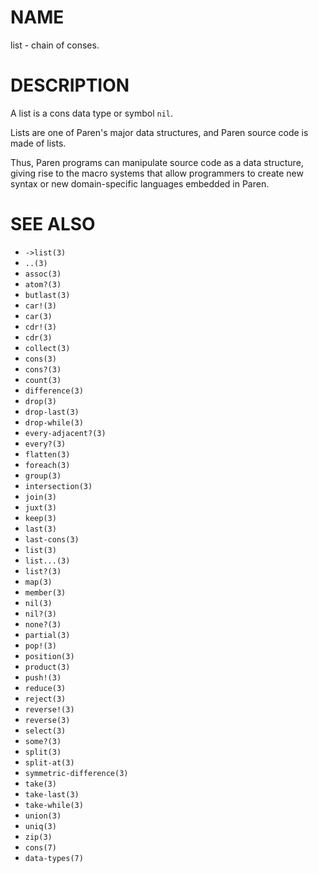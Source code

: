 # NAME
list - chain of conses.

# DESCRIPTION
A list is a cons data type or symbol `nil`.

Lists are one of Paren's major data structures, and Paren source code is made of lists.

Thus, Paren programs can manipulate source code as a data structure, giving rise to the macro systems that allow programmers to create new syntax or new domain-specific languages embedded in Paren.

# SEE ALSO
- `->list(3)`
- `..(3)`
- `assoc(3)`
- `atom?(3)`
- `butlast(3)`
- `car!(3)`
- `car(3)`
- `cdr!(3)`
- `cdr(3)`
- `collect(3)`
- `cons(3)`
- `cons?(3)`
- `count(3)`
- `difference(3)`
- `drop(3)`
- `drop-last(3)`
- `drop-while(3)`
- `every-adjacent?(3)`
- `every?(3)`
- `flatten(3)`
- `foreach(3)`
- `group(3)`
- `intersection(3)`
- `join(3)`
- `juxt(3)`
- `keep(3)`
- `last(3)`
- `last-cons(3)`
- `list(3)`
- `list...(3)`
- `list?(3)`
- `map(3)`
- `member(3)`
- `nil(3)`
- `nil?(3)`
- `none?(3)`
- `partial(3)`
- `pop!(3)`
- `position(3)`
- `product(3)`
- `push!(3)`
- `reduce(3)`
- `reject(3)`
- `reverse!(3)`
- `reverse(3)`
- `select(3)`
- `some?(3)`
- `split(3)`
- `split-at(3)`
- `symmetric-difference(3)`
- `take(3)`
- `take-last(3)`
- `take-while(3)`
- `union(3)`
- `uniq(3)`
- `zip(3)`
- `cons(7)`
- `data-types(7)`

